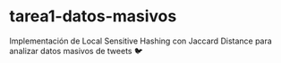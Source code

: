 # tarea1-datos-masivos
Implementación de Local Sensitive Hashing con Jaccard Distance para analizar datos masivos de tweets 🐦
